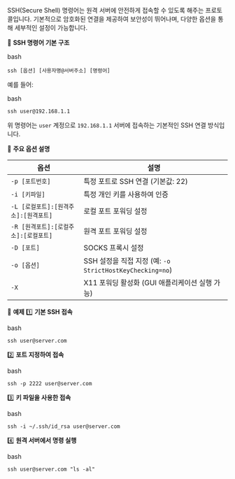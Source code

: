 SSH(Secure Shell) 명령어는 원격 서버에 안전하게 접속할 수 있도록 해주는 프로토콜입니다. 기본적으로 암호화된 연결을 제공하여 보안성이 뛰어나며, 다양한 옵션을 통해 세부적인 설정이 가능합니다.

🔹 **SSH 명령어 기본 구조**

bash

```
ssh [옵션] [사용자명@서버주소] [명령어]
```

예를 들어:

bash

```
ssh user@192.168.1.1
```

위 명령어는 `user` 계정으로 `192.168.1.1` 서버에 접속하는 기본적인 SSH 연결 방식입니다.

🔹 **주요 옵션 설명**

|옵션|설명|
|---|---|
|`-p [포트번호]`|특정 포트로 SSH 연결 (기본값: 22)|
|`-i [키파일]`|특정 개인 키를 사용하여 인증|
|`-L [로컬포트]:[원격주소]:[원격포트]`|로컬 포트 포워딩 설정|
|`-R [원격포트]:[로컬주소]:[로컬포트]`|원격 포트 포워딩 설정|
|`-D [포트]`|SOCKS 프록시 설정|
|`-o [옵션]`|SSH 설정을 직접 지정 (예: `-o StrictHostKeyChecking=no`)|
|`-X`|X11 포워딩 활성화 (GUI 애플리케이션 실행 가능)|

🔹 **예제** 1️⃣ **기본 SSH 접속**

bash

```
ssh user@server.com
```

2️⃣ **포트 지정하여 접속**

bash

```
ssh -p 2222 user@server.com
```

3️⃣ **키 파일을 사용한 접속**

bash

```
ssh -i ~/.ssh/id_rsa user@server.com
```

4️⃣ **원격 서버에서 명령 실행**

bash

```
ssh user@server.com "ls -al"
```